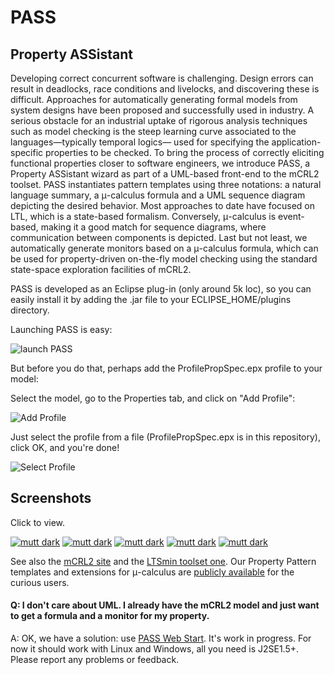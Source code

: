PASS
=========

## Property ASSistant

Developing correct concurrent software is challenging. Design errors 
can result in deadlocks, race conditions and livelocks, and discovering these is
difficult. Approaches for automatically generating formal models from system
designs have been proposed and successfully used in industry. A serious obstacle
for an industrial uptake of rigorous analysis techniques such as model checking is
the steep learning curve associated to the languages—typically temporal logics—
used for specifying the application-specific properties to be checked. To bring the
process of correctly eliciting functional properties closer to software engineers,
we introduce PASS, a Property ASSistant wizard as part of a UML-based front-end to the mCRL2 toolset. PASS instantiates pattern templates using three notations: a natural language summary, a μ-calculus formula and a UML sequence diagram depicting the desired behavior. Most approaches to date have focused on LTL, which is a state-based formalism. Conversely, μ-calculus is event-based, making it a good match for sequence diagrams, where communication between components is depicted. 
Last but not least, we automatically generate monitors based on a μ-calculus formula, which can be used for property-driven on-the-fly model
checking using the standard state-space exploration facilities of mCRL2. 


PASS is developed as an Eclipse plug-in (only around 5k loc), so you can easily install it by adding the .jar file to your ECLIPSE_HOME/plugins directory.

Launching PASS is easy:

![launch PASS](https://raw.github.com/remenska/PASS/master/screenshots/PASSlaunch.png)

But before you do that, perhaps add the ProfilePropSpec.epx profile to your model:

Select the model, go to the Properties tab, and click on "Add Profile":

![Add Profile](https://raw.github.com/remenska/PASS/master/screenshots/AddProfile.png)

Just select the profile from a file (ProfilePropSpec.epx is in this repository), click OK,  and you're done!

![Select Profile](https://raw.github.com/remenska/PASS/master/screenshots/SelectProfile.png)


Screenshots
-----------

Click to view.

[![mutt dark](https://raw.github.com/remenska/PASS/master/screenshots/thumbnails/Introduction.png)](https://raw.github.com/remenska/PASS/master/screenshots/Introduction.png)
[![mutt dark](https://raw.github.com/remenska/PASS/master/screenshots/thumbnails/ScopeSelection.png/)](https://raw.github.com/remenska/PASS/master/screenshots/ScopeSelection.png)
[![mutt dark](https://raw.github.com/remenska/PASS/master/screenshots/thumbnails/PasspopupWin.png)](https://raw.github.com/remenska/PASS/master/screenshots/PasspopupWin.png)
[![mutt dark](https://raw.github.com/remenska/PASS/master/screenshots/thumbnails/Summary.png)](https://raw.github.com/remenska/PASS/master/screenshots/Summary.png)
[![mutt dark](https://raw.github.com/remenska/PASS/master/screenshots/thumbnails/GeneratedSequenceDiagram.png)](https://raw.github.com/remenska/PASS/master/screenshots/GeneratedSequenceDiagram.png)

See also the [mCRL2 site](http://www.mcrl2.org/release/user_manual/index.html) and the [LTSmin toolset one](http://fmt.cs.utwente.nl/tools/ltsmin/). Our Property Pattern templates and extensions for μ-calculus are [publicly available](http://www.nikhef.nl/~danielar/Patterns.html) for the curious users.

#### Q: I don't care about UML. I already have the mCRL2 model and just want to get a formula and a monitor for my property.

A: OK, we have a solution: use [PASS Web Start](http://www.nikhef.nl/~danielar/PASSWebStart/PASSWebStart.jnlp). It's work in progress. For now it should work with Linux and Windows, all you need is J2SE1.5+. Please report any problems or feedback.
